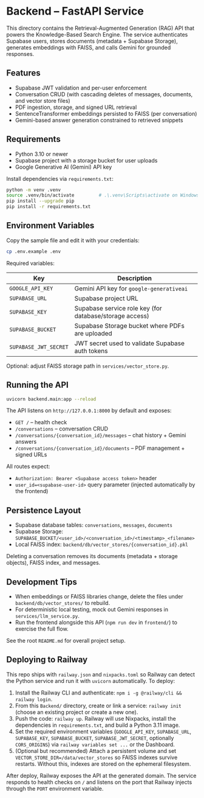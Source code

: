 # Backend – FastAPI Service

This directory contains the Retrieval-Augmented Generation (RAG) API that powers the Knowledge-Based Search Engine. The service authenticates Supabase users, stores documents (metadata + Supabase Storage), generates embeddings with FAISS, and calls Gemini for grounded responses.

## Features

- Supabase JWT validation and per-user enforcement
- Conversation CRUD (with cascading deletes of messages, documents, and vector store files)
- PDF ingestion, storage, and signed URL retrieval
- SentenceTransformer embeddings persisted to FAISS (per conversation)
- Gemini-based answer generation constrained to retrieved snippets

## Requirements

- Python 3.10 or newer
- Supabase project with a storage bucket for user uploads
- Google Generative AI (Gemini) API key

Install dependencies via `requirements.txt`:

```bash
python -m venv .venv
source .venv/bin/activate         # .\.venv\Scripts\activate on Windows
pip install --upgrade pip
pip install -r requirements.txt
```

## Environment Variables

Copy the sample file and edit it with your credentials:

```bash
cp .env.example .env
```

Required variables:

| Key | Description |
| --- | --- |
| `GOOGLE_API_KEY` | Gemini API key for `google-generativeai` |
| `SUPABASE_URL` | Supabase project URL |
| `SUPABASE_KEY` | Supabase service role key (for database/storage access) |
| `SUPABASE_BUCKET` | Supabase Storage bucket where PDFs are uploaded |
| `SUPABASE_JWT_SECRET` | JWT secret used to validate Supabase auth tokens |

Optional: adjust FAISS storage path in `services/vector_store.py`.

## Running the API

```bash
uvicorn backend.main:app --reload
```

The API listens on `http://127.0.0.1:8000` by default and exposes:

- `GET /` – health check
- `/conversations` – conversation CRUD
- `/conversations/{conversation_id}/messages` – chat history + Gemini answers
- `/conversations/{conversation_id}/documents` – PDF management + signed URLs

All routes expect:

- `Authorization: Bearer <Supabase access token>` header
- `user_id=<supabase-user-id>` query parameter (injected automatically by the frontend)

## Persistence Layout

- Supabase database tables: `conversations`, `messages`, `documents`
- Supabase Storage: `SUPABASE_BUCKET/<user_id>/<conversation_id>/<timestamp>_<filename>`
- Local FAISS index: `backend/db/vector_stores/{conversation_id}.pkl`

Deleting a conversation removes its documents (metadata + storage objects), FAISS index, and messages.

## Development Tips

- When embeddings or FAISS libraries change, delete the files under `backend/db/vector_stores/` to rebuild.
- For deterministic local testing, mock out Gemini responses in `services/llm_service.py`.
- Run the frontend alongside this API (`npm run dev` in `frontend/`) to exercise the full flow.

See the root `README.md` for overall project setup.

## Deploying to Railway

This repo ships with `railway.json` and `nixpacks.toml` so Railway can detect the Python service and run it with `uvicorn` automatically. To deploy:

1. Install the Railway CLI and authenticate: `npm i -g @railway/cli && railway login`.
2. From this `Backend/` directory, create or link a service: `railway init` (choose an existing project or create a new one).
3. Push the code: `railway up`. Railway will use Nixpacks, install the dependencies in `requirements.txt`, and build a Python 3.11 image.
4. Set the required environment variables (`GOOGLE_API_KEY`, `SUPABASE_URL`, `SUPABASE_KEY`, `SUPABASE_BUCKET`, `SUPABASE_JWT_SECRET`, optionally `CORS_ORIGINS`) via `railway variables set ...` or the Dashboard.
5. (Optional but recommended) Attach a persistent volume and set `VECTOR_STORE_DIR=/data/vector_stores` so FAISS indexes survive restarts. Without this, indexes are stored on the ephemeral filesystem.

After deploy, Railway exposes the API at the generated domain. The service responds to health checks on `/` and listens on the port that Railway injects through the `PORT` environment variable.
